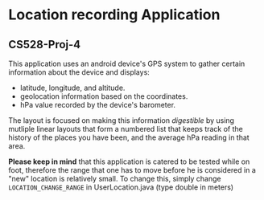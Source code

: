 # Location recording Application
## CS528-Proj-4
This application uses an android device's GPS system to gather certain information about the device and displays:

* latitude, longitude, and altitude.
* geolocation information based on the coordinates.
* hPa value recorded by the device's barometer.

The layout is focused on making this information _digestible_ by using mutliple linear layouts that form a numbered list that keeps track of the history of the places you have been, and the average hPa reading in that area.  

**Please keep in mind** that this application is catered to be tested while on foot, therefore the range that one has to move before he is considered in a "new" location is relatively small. To change this, simply change `LOCATION_CHANGE_RANGE` in UserLocation.java (type double in meters)
